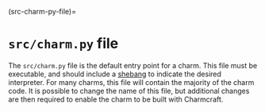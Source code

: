 (src-charm-py-file)=

# `src/charm.py` file

The `src/charm.py` file is the default entry point for a charm. This file must be
executable, and should include a [shebang](https://en.wikipedia.org/wiki/Shebang_(Unix))
to indicate the desired interpreter. For many charms, this file will contain the
majority of the charm code. It is possible to change the name of this file, but
additional changes are then required to enable the charm to be built with Charmcraft.
